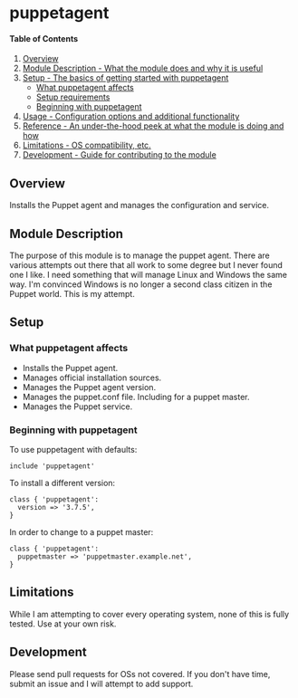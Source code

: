 # puppetagent

#### Table of Contents

1. [Overview](#overview)
2. [Module Description - What the module does and why it is useful](#module-description)
3. [Setup - The basics of getting started with puppetagent](#setup)
    * [What puppetagent affects](#what-puppetagent-affects)
    * [Setup requirements](#setup-requirements)
    * [Beginning with puppetagent](#beginning-with-puppetagent)
4. [Usage - Configuration options and additional functionality](#usage)
5. [Reference - An under-the-hood peek at what the module is doing and how](#reference)
5. [Limitations - OS compatibility, etc.](#limitations)
6. [Development - Guide for contributing to the module](#development)

## Overview

Installs the Puppet agent and manages the configuration and service.

## Module Description

The purpose of this module is to manage the puppet agent. There are various attempts
out there that all work to some degree but I never found one I like. I need something
that will manage Linux and Windows the same way. I'm convinced Windows is no longer a
second class citizen in the Puppet world. This is my attempt.

## Setup

### What puppetagent affects

* Installs the Puppet agent.
* Manages official installation sources.
* Manages the Puppet agent version.
* Manages the puppet.conf file. Including for a puppet master.
* Manages the Puppet service.

### Beginning with puppetagent

To use puppetagent with defaults:

```puppet  
include 'puppetagent'
```

To install a different version:

```puppet
class { 'puppetagent':
  version => '3.7.5',
}
```

In order to change to a puppet master:

```puppet
class { 'puppetagent':
  puppetmaster => 'puppetmaster.example.net',
}
```

## Limitations

While I am attempting to cover every operating system, none of this is fully
tested. Use at your own risk.

## Development

Please send pull requests for OSs not covered. If you don't have time, submit an issue
and I will attempt to add support.



